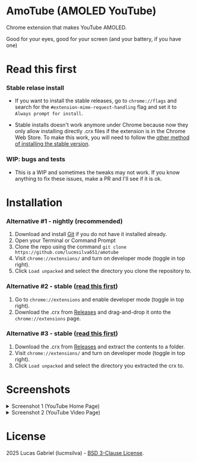 # AmoTube (AMOLED YouTube)

Chrome extension that makes YouTube AMOLED.

Good for your eyes, good for your screen (and your battery, if you have one)

# Read this first

### Stable relase install

- If you want to install the stable releases, go to `chrome://flags` and search for the `#extension-mime-request-handling` flag and set it to `Always prompt for install`.

- Stable installs doesn't work anymore under Chrome because now they only allow installing directly .crx files if the extension is in the Chrome Web Store. To make this work, you will need to follow the [other method of installing the stable version](#alternative-3---stable-read-this-first).

### WIP: bugs and tests

- This is a WIP and sometimes the tweaks may not work. If you know anything to fix these issues, make a PR and I'll see if it is ok.

# Installation

### Alternative #1 - nightly (recommended)

1. Download and install [Git](https://git-scm.com) if you do not have it installed already.
2. Open your Terminal or Command Prompt
3. Clone the repo using the command `git clone https://github.com/lucmsilva651/amotube`
4. Visit `chrome://extensions/` and turn on developer mode (toggle in top right).
5. Click `Load unpacked` and select the directory you clone the repository to.

### Alternative #2 - stable ([read this first](#stable-relase-install))

1. Go to `chrome://extensions` and enable developer mode (toggle in top right).
2. Download the .crx from [Releases](https://github.com/lucmsilva651/amotube/releases/latest/) and drag-and-drop it onto the `chrome://extensions` page.

### Alternative #3 - stable ([read this first](#stable-relase-install))

1. Download the .crx from [Releases](https://github.com/lucmsilva651/amotube/releases/latest/) and extract the contents to a folder.
2. Visit `chrome://extensions/` and turn on developer mode (toggle in top right).
3. Click `Load unpacked` and select the directory you extracted the crx to.

# Screenshots

<details>

<summary>Screenshot 1 (YouTube Home Page)</summary>
  <br>

![](https://telegra.ph/file/649e1a03c2ddbc8d7fee5.jpg)

</details>

<details>
  <summary>Screenshot 2 (YouTube Video Page)</summary>
  <br>

![](https://telegra.ph/file/457d96c874e42fcb6c0c3.jpg)

</details>

# License

2025 Lucas Gabriel (lucmsilva) - [BSD 3-Clause License](LICENSE).